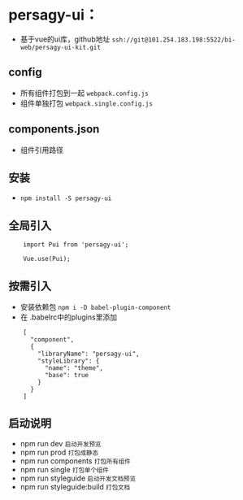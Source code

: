 # persagy-ui：
- 基于vue的ui库，github地址 `ssh://git@101.254.183.198:5522/bi-web/persagy-ui-kit.git`

## config
- 所有组件打包到一起 `webpack.config.js`
- 组件单独打包 `webpack.single.config.js`

## components.json
- 组件引用路径

## 安装
- `npm install -S persagy-ui`

## 全局引入
```
    import Pui from 'persagy-ui';
    
    Vue.use(Pui);
```
## 按需引入
- 安装依赖包   `npm i -D babel-plugin-component`
- 在 .babelrc中的plugins里添加
```
    [
      "component",
      {
        "libraryName": "persagy-ui",
        "styleLibrary": {
          "name": "theme",
          "base": true
        }
      }
    ]
```

## 启动说明
- npm run dev ` 启动开发预览 `
- npm run prod ` 打包成静态 `
- npm run components ` 打包所有组件 `
- npm run single ` 打包单个组件 `
- npm run styleguide ` 启动开发文档预览 `
- npm run styleguide:build ` 打包文档 `
    
